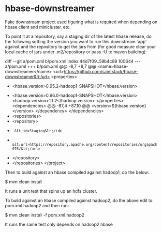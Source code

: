 hbase-downstreamer
==================

Fake downstream project used figuring what is required when depending on hbase client and minicluster, etc.

To point it at a repository, say a staging dir of the latest hbase release, do the following setting
the version you want to run this downstream 'app' against and the repository to get the jars from
(for good measure clear your local cache of jars under .m2/repository or pass -U to maven building):

diff --git a/pom.xml b/pom.xml
index 44d7f09..59b4c89 100644
--- a/pom.xml
+++ b/pom.xml
@@ -8,7 +8,7 @@
   &lt;name>hbase-downstreamer&lt;/name>
   &lt;url>https://github.com/saintstack/hbase-downstreamer&lt;/url>
   &lt;properties>
-    &lt;hbase.version>0.95.2-hadoop1-SNAPSHOT&lt;/hbase.version>
+    &lt;hbase.version>0.96.0-hadoop1-SNAPSHOT&lt;/hbase.version>
     &lt;hadoop.version>1.1.2&lt;/hadoop.version>
   &lt;/properties>
   &lt;dependencies>
@@ -87,4 +87,10 @@
       &lt;version>${hbase.version}&lt;/version>
     &lt;/dependency>
   &lt;/dependencies>
+  &lt;repositories>
+    &lt;repository>
+      &lt;id>Staging&lt;/id>
+      &lt;url>https://repository.apache.org/content/repositories/orgapachehbase-076/&lt;/url>
+    &lt;/repository>
+  &lt;/repositories>
 &lt;/project>

Then to build against an hbase compiled against hadoop1, do the below:

  $ mvn clean install

It runs a unit test that spins up an hdfs cluster.

To build against an hbase compiled against hadoop2, do the above edit to pom.xml.hadoop2 and then run:

  $ mvn clean install -f pom.xml.hadoop2

It runs the same test only depends on hadoop2 hbase
